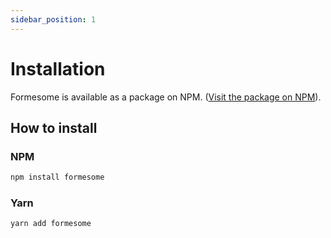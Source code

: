 ```yaml
---
sidebar_position: 1
---
```


# Installation

Formesome is available as a package on NPM. ([Visit the package on NPM](https://www.npmjs.com/package/formesome)).

## How to install

### NPM

```bash
npm install formesome
```

### Yarn

```bash
yarn add formesome
```
